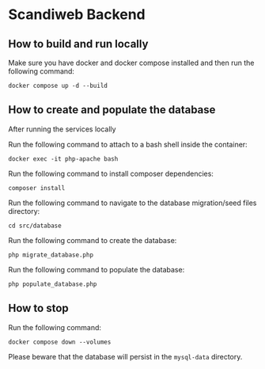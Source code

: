 # Scandiweb Backend

## How to build and run locally

Make sure you have docker and docker compose installed
and then run the following command:

```
docker compose up -d --build
```

## How to create and populate the database

After running the services locally

Run the following command to attach to a bash shell inside the container:

```
docker exec -it php-apache bash
```

Run the following command to install composer dependencies:

```
composer install
```

Run the following command to navigate to the database migration/seed files directory:

```
cd src/database
```

Run the following command to create the database:

```
php migrate_database.php
```

Run the following command to populate the database:

```
php populate_database.php
```

## How to stop

Run the following command:

```
docker compose down --volumes
```

Please beware that the database will persist in the `mysql-data` directory.
